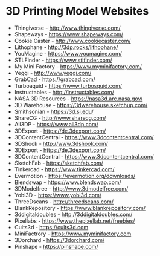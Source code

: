 # 3D Printing Model Websites

- Thingiverse - http://www.thingiverse.com/
- Shapeways - https://www.shapeways.com/
- Cookie Caster - http://www.cookiecaster.com/
- Lithophane - http://3dp.rocks/lithophane/
- YouMagine - https://www.youmagine.com/
- STLFinder - https://www.stlfinder.com/
- My Mini Factory - https://www.myminifactory.com/
- Yeggi - http://www.yeggi.com/
- GrabCad - https://grabcad.com/
- Turboaquid - https://www.turbosquid.com/
- Instructables - http://instructables.com/
- NASA 3D Resources - https://nasa3d.arc.nasa.gov/
- 3D Warehouse - https://3dwarehouse.sketchup.com/
- Smithsonian - https://3d.si.edu/
- ShareCG - http://www.sharecg.com/
- All3DP - https://www.all3dp.com/
- 3DExport - https://de.3dexport.com/
- 3DContentCentral - https://www.3dcontentcentral.com/
- 3DShook - http://www.3dshook.com/
- 3DExport - https://de.3dexport.com/
- 3DContentCentral - https://www.3dcontentcentral.com/
- SketchFab - https://sketchfab.com/
- Tinkercad - https://www.tinkercad.com/
- Evermotion - https://evermotion.org/downloads/
- Blendswap - https://www.blendswap.com/
- 3DModelfree - http://www.3dmodelfree.com/
- Yobi3D - https://www.yobi3d.com/
- ThreeDscans - http://threedscans.com/
- BlankRepository - https://www.blankrepository.com/
- 3ddigitaldoubles - http://3ddigitaldoubles.com/
- Pixellabs - https://www.thepixellab.net/freebies/
- Cults3d - https://cults3d.com
- MiniFactrory - https://www.myminifactory.com
- 3Dorchard - https://3dorchard.com/
- Pinshape - https://pinshape.com/
